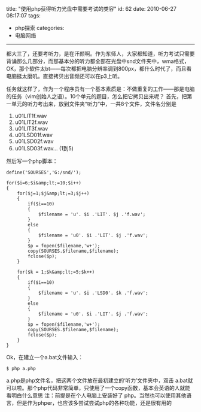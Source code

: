 title: "使用php获得听力光盘中需要考试的类容"
id: 62
date: 2010-06-27 08:17:07
tags: 
- php探索
categories: 
- 电脑网络
---

都大三了，还要考听力，是在汗颜啊。作为东师人，大家都知道，听力考试只需要背诵那么几部分，而那基本分的听力都全部在光盘中snd文件夹中，wma格式，OK，那个软件太bt——每次都把电脑分辨率调到800px，都什么时代了，而且看电脑挺太磨叽。直接拷贝出音频还可以在p3上听。

任务就这样了，作为一个程序员有一个基本素质是：不做重复的工作——那是电脑的任务（vim创始人之语）。10个单元的题目，怎么把它拷贝出来呢？
首先，把第一单元的听力考出来，放到文件夹“听力”中，一共8个文件，文件名分别是

1.  u01LIT1f.wav
2.  u01LIT2f.wav
3.  u01LIT3f.wav
4.  u01LSD01f.wav
5.  u01LSD02f.wav
6.  u01LSD03f.wav… (1到5)

然后写一个php脚本：

```
define('SOURSES','G:/snd/');

for($i=6;$i&amp;lt;=10;$i++)
{
    for($j=1;$j&amp;lt;=3;$j++)
    {
        if($i==10)
        {
            $filename = 'u'. $i .'LIT'. $j .'f.wav';
        }
        else
        {
            $filename = 'u0'. $i .'LIT'. $j .'f.wav';
        }
        $p = fopen($filename,'w+');
        copy(SOURSES.$filename,$filename);
        fclose($p);
    }

    for($k = 1;$k&amp;lt;=5;$k++)
    {
        if($i==10)
        {
            $filename = 'u'. $i .'LSD0'. $k .'f.wav';
        }
        else
        {
            $filename = 'u0'. $i .'LIT'. $j .'f.wav';
        }
        $p = fopen($filename,'w+');
        copy(SOURSES.$filename,$filename);
        fclose($p);
    }
}
```

Ok，在建立一个a.bat文件输入：

```
$ php a.php
```

a.php是php文件名，把这两个文件放在最初建立的‘听力’文件夹中，双击 a.bat就可以啦。那个php代码非常简单，只使用了一个copy函数，基本会英语的人就能看明白什么意思
注：前提是在个人电脑上安装好了 php。当然也可以使用其他语言，但是作为phper，也应该多尝试尝试php的各种功能，还是很有用的
